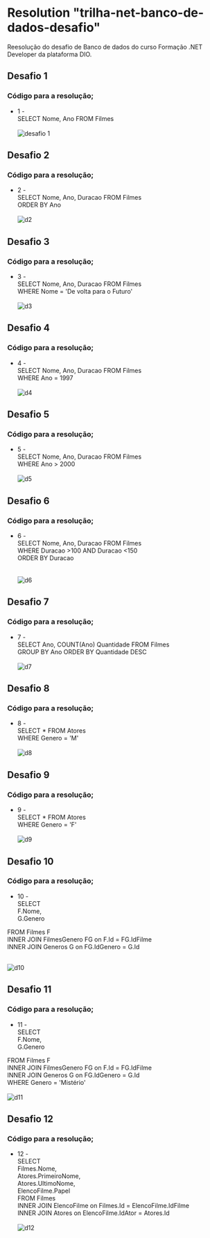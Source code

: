 # Resolution "trilha-net-banco-de-dados-desafio"

Reesolução do desafio de Banco de dados do curso Formação .NET Developer da plataforma DIO.</br>


## Desafio 1
### Código para a resolução;
* 1 - </br>
SELECT Nome, Ano FROM Filmes</br>
</br>![desafio 1](https://github.com/CelioSouzaDv/Resolution-trilha-net-banco-de-dados-desafio/assets/127158626/a83cf488-06b0-4cbd-be14-1be5f833ba97)</br>

## Desafio 2
### Código para a resolução;
* 2 - </br>
SELECT Nome, Ano, Duracao FROM Filmes</br>
ORDER BY Ano</br>
</br>![d2](https://github.com/CelioSouzaDv/Resolution-trilha-net-banco-de-dados-desafio/assets/127158626/32c4aa54-81d4-43e8-9aa7-c9b35fc4a072)</br>

## Desafio 3
### Código para a resolução;
* 3 - </br>
SELECT Nome, Ano, Duracao FROM Filmes</br>
WHERE Nome = 'De volta para o Futuro'</br>
</br>![d3](https://github.com/CelioSouzaDv/Resolution-trilha-net-banco-de-dados-desafio/assets/127158626/5ce01656-96e4-43b2-b9e8-23cde0bc3b32)</br>

## Desafio 4
### Código para a resolução;
* 4 - </br>
SELECT Nome, Ano, Duracao FROM Filmes</br>
WHERE Ano = 1997</br>
</br>![d4](https://github.com/CelioSouzaDv/Resolution-trilha-net-banco-de-dados-desafio/assets/127158626/e007ea87-7e1f-4a4e-8899-7b58dd489a74)</br>

## Desafio 5
### Código para a resolução;
* 5 - </br>
SELECT Nome, Ano, Duracao FROM Filmes</br>
WHERE Ano > 2000</br>
</br>![d5](https://github.com/CelioSouzaDv/Resolution-trilha-net-banco-de-dados-desafio/assets/127158626/0ba140e0-9419-4511-8329-a94143edf719)</br>

## Desafio 6
### Código para a resolução;
* 6 - </br>
SELECT Nome, Ano, Duracao FROM Filmes</br>
WHERE Duracao >100 AND Duracao <150</br>
ORDER BY Duracao</br></br>
</br>![d6](https://github.com/CelioSouzaDv/Resolution-trilha-net-banco-de-dados-desafio/assets/127158626/b7f70a72-c2d2-41d3-9f8a-3d42ea59eeb0)</br>

## Desafio 7
### Código para a resolução;
* 7 - </br>
SELECT Ano, COUNT(Ano) Quantidade FROM Filmes</br>
GROUP BY Ano ORDER BY Quantidade DESC</br>
</br>![d7](https://github.com/CelioSouzaDv/Resolution-trilha-net-banco-de-dados-desafio/assets/127158626/72c5a710-d91b-44df-bff7-96bad8d80d3b)</br>

## Desafio 8
### Código para a resolução;
* 8 - </br>
SELECT * FROM Atores</br>
WHERE Genero = 'M'</br>
</br> ![d8](https://github.com/CelioSouzaDv/Resolution-trilha-net-banco-de-dados-desafio/assets/127158626/04845c39-12d3-4ef1-862b-10795992d354)</br>

## Desafio 9
### Código para a resolução;
* 9 - </br>
SELECT * FROM Atores</br>
WHERE Genero = 'F'</br>
</br>![d9](https://github.com/CelioSouzaDv/Resolution-trilha-net-banco-de-dados-desafio/assets/127158626/c9910ab8-e700-4d77-9544-e25ff4b6a151)</br>

## Desafio 10
### Código para a resolução;
* 10 - </br>
SELECT </br>
F.Nome,</br>
G.Genero</br>

FROM Filmes F</br>
INNER JOIN FilmesGenero FG on F.Id = FG.IdFilme</br>
INNER JOIN Generos G on FG.IdGenero = G.Id </br>

</br>![d10](https://github.com/CelioSouzaDv/Resolution-trilha-net-banco-de-dados-desafio/assets/127158626/a57d013e-664c-4914-a715-f10cbed5df06)</br>

## Desafio 11
### Código para a resolução;
* 11 - </br>
SELECT</br>
F.Nome,</br>
G.Genero</br>

FROM Filmes F</br>
INNER JOIN FilmesGenero FG on F.Id = FG.IdFilme</br>
INNER JOIN Generos G on FG.IdGenero = G.Id</br>
WHERE Genero = 'Mistério'</br>
</br>
![d11](https://github.com/CelioSouzaDv/Resolution-trilha-net-banco-de-dados-desafio/assets/127158626/7970e050-99c2-4aff-a199-c8c5e85f2ecf)
</br>

## Desafio 12
### Código para a resolução;
* 12 - </br>
SELECT</br>
Filmes.Nome,</br>
Atores.PrimeiroNome,</br>
Atores.UltimoNome,</br>
ElencoFilme.Papel</br>
FROM Filmes</br>
INNER JOIN ElencoFilme on Filmes.Id = ElencoFilme.IdFilme</br>
INNER JOIN Atores on ElencoFilme.IdAtor = Atores.Id</br>
</br>![d12](https://github.com/CelioSouzaDv/Resolution-trilha-net-banco-de-dados-desafio/assets/127158626/3966a897-aaed-46b3-9678-b93835eec99e)</br>









